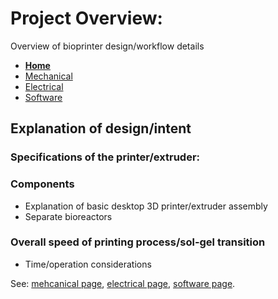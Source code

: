 # Project Overview: 

Overview of bioprinter design/workflow details

- **[Home](/3-DPrintingCornealOrganoids/index)**
- [Mechanical](/3-DPrintingCornealOrganoids/mechanical)
- [Electrical](/3-DPrintingCornealOrganoids/electrical)
- [Software](/3-DPrintingCornealOrganoids/software)

## Explanation of design/intent

### Specifications of the printer/extruder:

### Components
- Explanation of basic desktop 3D printer/extruder assembly
- Separate bioreactors

### Overall speed of printing process/sol-gel transition
- Time/operation considerations


See: [mehcanical page](/3-DPrintingCornealOrganoids/mechanical), [electrical page](/3-DPrintingCornealOrganoids/electrical), [software page](/3-DPrintingCornealOrganoids/mechanical).


